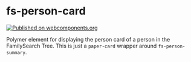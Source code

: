 # fs-person-card

[![Published on webcomponents.org](https://img.shields.io/badge/webcomponents.org-published-blue.svg)](https://www.webcomponents.org/element/fs-webcomponents/fs-person-card)

Polymer element for displaying the person card of a person in the FamilySearch Tree.
This is just a `paper-card` wrapper around `fs-person-summary`.